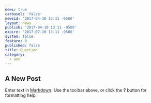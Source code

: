```yaml
---
news: true
carousel: 'false'
newsid: '2017-04-10 13:11 -0500'
layout: news
publish: '2017-04-10 13:11 -0500'
expire: '2017-07-10 13:11 -0500'
system: false
feature: 0
published: false
title: Question
category:
  - aoc
---
```

## A New Post

Enter text in [Markdown](http://daringfireball.net/projects/markdown/). Use the toolbar above, or click the **?** button for formatting help.
